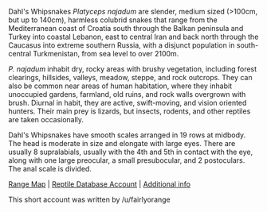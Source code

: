 Dahl's Whipsnakes *Platyceps najadum* are slender, medium sized (>100cm, but up to 140cm), harmless colubrid snakes that range from the Mediterranean coast of Croatia south through the Balkan peninsula and Turkey into coastal Lebanon, east to central Iran and back north through the Caucasus into extreme southern Russia, with a disjunct population in south-central Turkmenistan, from sea level to over 2100m. 

*P. najadum* inhabit dry, rocky areas with brushy vegetation, including forest clearings, hillsides, valleys, meadow, steppe, and rock outcrops.  They can also be common near areas of human habitation, where they inhabit unoccupied gardens, farmland, old ruins, and rock walls overgrown with brush.  Diurnal in habit, they are active, swift-moving, and vision oriented hunters.  Their main prey is lizards, but insects, rodents, and other reptiles are taken occasionally.

Dahl's Whipsnakes have smooth scales arranged in 19 rows at midbody.  The head is moderate in size and elongate with large eyes.  There are usually 8 supralabials, usually with the 4th and 5th in contact with the eye, along with one large preocular, a small presubocular, and 2 postoculars.  The anal scale is divided.

[Range Map](https://www.iucnredlist.org/species/157277/5068046)  |  [Reptile Database Account](https://reptile-database.reptarium.cz/species?genus=Platyceps&species=najadum)  |  [Additional info](https://web.archive.org/web/20140326184535/http://wildlife-archipelago.gr/wordpress/reptiles/dahls-whip-snake/)

This short account was written by /u/fairlyorange
